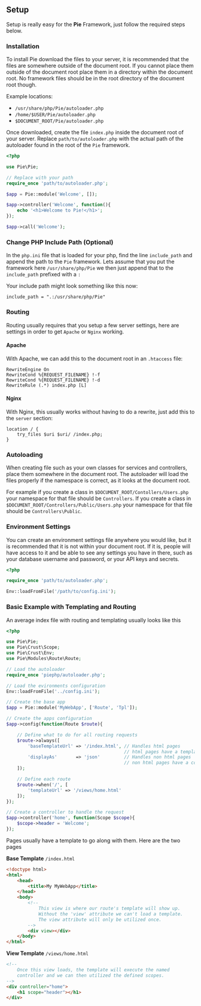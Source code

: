## Setup

Setup is really easy for the **Pie** Framework, just follow the required steps below.

### Installation

To install Pie download the files to your server, it is recommended that the files are somewhere outside of the document root. If you cannot place them outside of the document root place them in a directory within the document root. No framework files should be in the root directory of the document root though.

Example locations:

* `/usr/share/php/Pie/autoloader.php`
* `/home/$USER/Pie/autoloader.php`
* `$DOCUMENT_ROOT/Pie/autoloader.php`

Once downloaded, create the file `index.php` inside the document root of your server. Replace `path/to/autoloader.php` with the actual path of the autoloader found in the root of the `Pie` framework.

```php
<?php

use Pie\Pie;

// Replace with your path
require_once 'path/to/autoloader.php';

$app = Pie::module('Welcome', []);

$app->controller('Welcome', function(){
    echo '<h1>Welcome to Pie!</h1>';
});

$app->call('Welcome');
```

### Change PHP Include Path (Optional)

In the `php.ini` file that is loaded for your php, find the line `include_path` and append the path to the `Pie` framework. Lets assume that you put the framework here `/usr/share/php/Pie` we then just append that to the `include_path` prefixed with a `:`

Your include path might look something like this now:

```
include_path = ".:/usr/share/php/Pie"
```

### Routing

Routing usually requires that you setup a few server settings, here are settings in order to get `Apache` or `Nginx` working.

#### Apache

With Apache, we can add this to the document root in an `.htaccess` file:

```
RewriteEngine On
RewriteCond %{REQUEST_FILENAME} !-f
RewriteCond %{REQUEST_FILENAME} !-d
RewriteRule (.*) index.php [L]
```

#### Nginx

With Nginx, this usually works without having to do a rewrite, just add this to the `server` section:

```
location / {
    try_files $uri $uri/ /index.php;
}
```

### Autoloading

When creating file such as your own classes for services and controllers, place them somewhere in the document root. The autoloader will load the files properly if the namespace is correct, as it looks at the document root.

For example if you create a class in `$DOCUMENT_ROOT/Contollers/Users.php` your namespace for that file should be `Controllers`. If you create a class in `$DOCUMENT_ROOT/Controllers/Public/Users.php` your namespace for that file should be `Controllers\Public`.

### Environment Settings

You can create an environment settings file anywhere you would like, but it is recommended that it is not within your document root. If it is, people will have access to it and be able to see any settings you have in there, such as your database username and password, or your API keys and secrets.

```php
<?php

require_once 'path/to/autoloader.php';

Env::loadFromFile('/path/to/config.ini');
```

### Basic Example with Templating and Routing

An average index file with routing and templating usually looks like this

```php
<?php

use Pie\Pie;
use Pie\Crust\Scope;
use Pie\Crust\Env;
use Pie\Modules\Route\Route;

// Load the autoloader
require_once 'piephp/autoloader.php';

// Load the evironments configuration
Env::loadFromFile('../config.ini');

// Create the base app
$app = Pie::module('MyWebApp', ['Route', 'Tpl']);

// Create the apps configuration
$app->config(function(Route $route){

    // Define what to do for all routing requests
    $route->always([
        'baseTemplateUrl' => '/index.html', // Handles html pages
                                            // html pages have a templateUrl in the route
        'displayAs'       => 'json'         // Handles non html pages
                                            // non html pages have a controller in the route
    ]);

    // Define each route
    $route->when('/', [
        'templateUrl' => '/views/home.html'
    ]);
});

// Create a controller to handle the request
$app->controller('home', function(Scope $scope){
    $scope->header = 'Welcome';
});
```

Pages usually have a template to go along with them. Here are the two pages

**Base Template** `/index.html`

```html
<!doctype html>
<html>
    <head>
        <title>My MyWebApp</title>
    </head>
    <body>
        <!--
            This view is where our route's template will show up.
            Without the 'view' attribute we can't load a template.
            The view attribute will only be utilized once.
        -->
        <div view></div>
    </body>
</html>
```

**View Template** `/views/home.html`

```html
<!--
    Once this view loads, the template will execute the named
    controller and we can then utilized the defined scopes.
-->
<div controller="home">
    <h1 scope="header"></h1>
</div>
```